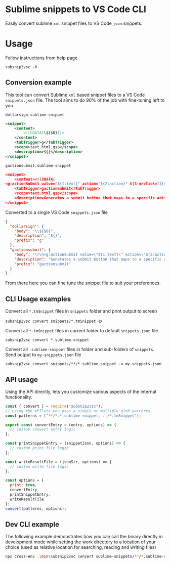 # Sublime snippets to VS Code CLI

Easily convert sublime `xml` snippet files to VS Code `json` snippets.

# Usage

Follow instructions from help page

`subsnip2vsc -h`

## Conversion example

This tool can convert Sublime `xml` based snippet files to a VS Code `snippets.json` file. The tool aims to do 90% of the job with fine-tuning left to you.

`dollarsign.sublime-snippet`

```xml
<snippet>
	<content>
		<![CDATA[\${$0}]]>
	</content>
	<tabTrigger>g</tabTrigger>
	<scope>text.html.gsp</scope>
	<description>${}</description>
</snippet>
```

`gactionsubmit.sublime-snippet`

```json
<snippet>
	<content><![CDATA[
<g:actionSubmit value="${1:text}" action="${2:action}" ${3:onclick="${4:jsCode}"} />]]></content>
	<tabTrigger>gactionsubmit</tabTrigger>
	<scope>text.html.gsp</scope>
	<description>Generates a submit button that maps to a specific action</description>
</snippet>

```

Converted to a single VS Code `snippets.json` file

```json
{
  "dollarsign": {
    "body": "\\${$0}",
    "description": "${}",
    "prefix": "g"
  },
  "gactionsubmit": {
    "body": "\r\n<g:actionSubmit value=\"${1:text}\" action=\"${2:action}\" ${3:onclick=\"${4:jsCode}\"} >",
    "description": "Generates a submit button that maps to a specific action",
    "prefix": "gactionsubmit"
  }
}
```

From there here you can fine tune the snippet file to suit your preferences.

## CLI Usage examples

Convert all `*.tmSnippet` files in `snippets` folder and print output to screen

`subsnip2vsc convert snippets/*.tmSnippet` -p

Convert all `*.tmSnippet` files in current folder to default `snippets.json` file

`subsnip2vsc convert *.sublime-snippet`

Convert all `.sublime-snippet` files in folder and sub-folders of `snippets`.
Send output to `my-snippets.json` file

`subsnip2vsc convert snippets/**/*.sublime-snippet -o my-snippets.json`

## API usage

Using the API directly, lets you customize various aspects of the internal functionality.

```js
const { convert } = require("subsnip2vsc");
// using the APIlets you pass a single or multiple glob patterns
const patterns = ["**/*.*.sublime-snippet, ../*.tmSnippet"];

export const convertEntry = (entry, options) => {
  // custom convert entry logic
};

const printSnippetEntry = (snippetJson, options) => {
  // custom print file logic
};

const writeResultFile = (jsonStr, options) => {
  // custom write file logic
};

const options = {
  print: true,
  convertEntry,
  printSnippetEntry,
  writeResultFile
};
convert(patterns, options);
```

## Dev CLI example

The following example demonstrates how you can call the binary directly in development mode while setting the work directory to a location of your choice (used as relative location for searching, reading and writing files)

```bash
npx cross-env .\bin\subsnip2vsc convert sublime-snippets/**/*.sublime-snippet -d C:/Users/xxxx/source/repos/vsc-extensions
```
